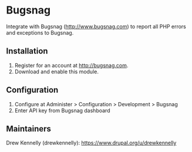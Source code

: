 # Bugsnag

Integrate with Bugsnag (http://www.bugsnag.com) to report
all PHP errors and exceptions to Bugsnag.

## Installation

1. Register for an account at http://bugsnag.com.
2. Download and enable this module.

## Configuration

1. Configure at Administer > Configuration > Development > Bugsnag
2. Enter API key from Bugsnag dashboard

## Maintainers

Drew Kennelly (drewkennelly): https://www.drupal.org/u/drewkennelly
